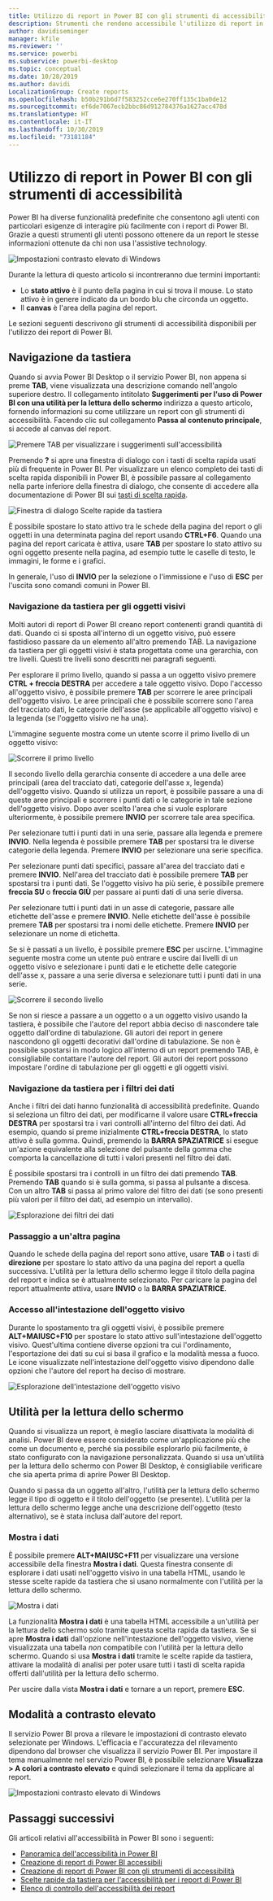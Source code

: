 ```yaml
---
title: Utilizzo di report in Power BI con gli strumenti di accessibilità
description: Strumenti che rendono accessibile l'utilizzo di report in Power BI
author: davidiseminger
manager: kfile
ms.reviewer: ''
ms.service: powerbi
ms.subservice: powerbi-desktop
ms.topic: conceptual
ms.date: 10/28/2019
ms.author: davidi
LocalizationGroup: Create reports
ms.openlocfilehash: b50b291b6d7f583252cce6e270ff135c1ba0de12
ms.sourcegitcommit: ef6de7067ecb2bbc86d912784376a1627acc478d
ms.translationtype: HT
ms.contentlocale: it-IT
ms.lasthandoff: 10/30/2019
ms.locfileid: "73181184"
---
```

# <a name="consuming-reports-in-power-bi-with-accessibility-tools"></a>Utilizzo di report in Power BI con gli strumenti di accessibilità
Power BI ha diverse funzionalità predefinite che consentono agli utenti con particolari esigenze di interagire più facilmente con i report di Power BI. Grazie a questi strumenti gli utenti possono ottenere da un report le stesse informazioni ottenute da chi non usa l'assistive technology.

![Impostazioni contrasto elevato di Windows](media/desktop-accessibility/accessibility-consuming-tools-01.png)

Durante la lettura di questo articolo si incontreranno due termini importanti:

* Lo **stato attivo** è il punto della pagina in cui si trova il mouse. Lo stato attivo è in genere indicato da un bordo blu che circonda un oggetto.
* Il **canvas** è l'area della pagina del report.

Le sezioni seguenti descrivono gli strumenti di accessibilità disponibili per l'utilizzo dei report di Power BI.

## <a name="keyboard-navigation"></a>Navigazione da tastiera

Quando si avvia Power BI Desktop o il servizio Power BI, non appena si preme **TAB**, viene visualizzata una descrizione comando nell'angolo superiore destro. Il collegamento intitolato **Suggerimenti per l'uso di Power BI con una utilità per la lettura dello schermo** indirizza a questo articolo, fornendo informazioni su come utilizzare un report con gli strumenti di accessibilità. Facendo clic sul collegamento **Passa al contenuto principale**, si accede al canvas del report.

![Premere TAB per visualizzare i suggerimenti sull'accessibilità](media/desktop-accessibility/accessibility-consuming-tools-02.png)

Premendo **?** si apre una finestra di dialogo con i tasti di scelta rapida usati più di frequente in Power BI. Per visualizzare un elenco completo dei tasti di scelta rapida disponibili in Power BI, è possibile passare al collegamento nella parte inferiore della finestra di dialogo, che consente di accedere alla documentazione di Power BI sui [tasti di scelta rapida](desktop-accessibility-keyboard-shortcuts.md).

![Finestra di dialogo Scelte rapide da tastiera](media/desktop-accessibility/accessibility-consuming-tools-03.png)

È possibile spostare lo stato attivo tra le schede della pagina del report o gli oggetti in una determinata pagina del report usando **CTRL+F6**. Quando una pagina del report caricata è attiva, usare **TAB** per spostare lo stato attivo su ogni oggetto presente nella pagina, ad esempio tutte le caselle di testo, le immagini, le forme e i grafici. 

In generale, l'uso di **INVIO** per la selezione o l'immissione e l'uso di **ESC** per l'uscita sono comandi comuni in Power BI.

### <a name="keyboard-navigation-for-visuals"></a>Navigazione da tastiera per gli oggetti visivi

Molti autori di report di Power BI creano report contenenti grandi quantità di dati. Quando ci si sposta all'interno di un oggetto visivo, può essere fastidioso passare da un elemento all'altro premendo TAB. La navigazione da tastiera per gli oggetti visivi è stata progettata come una gerarchia, con tre livelli. Questi tre livelli sono descritti nei paragrafi seguenti.

Per esplorare il primo livello, quando si passa a un oggetto visivo premere **CTRL + freccia DESTRA** per accedere a tale oggetto visivo. Dopo l'accesso all'oggetto visivo, è possibile premere **TAB** per scorrere le aree principali dell'oggetto visivo. Le aree principali che è possibile scorrere sono l'area del tracciato dati, le categorie dell'asse (se applicabile all'oggetto visivo) e la legenda (se l'oggetto visivo ne ha una).

L'immagine seguente mostra come un utente scorre il primo livello di un oggetto visivo:

![Scorrere il primo livello](media/desktop-accessibility/accessibility-consuming-tools-04.gif)

Il secondo livello della gerarchia consente di accedere a una delle aree principali (area del tracciato dati, categorie dell'asse x, legenda) dell'oggetto visivo. Quando si utilizza un report, è possibile passare a una di queste aree principali e scorrere i punti dati o le categorie in tale sezione dell'oggetto visivo. Dopo aver scelto l'area che si vuole esplorare ulteriormente, è possibile premere **INVIO** per scorrere tale area specifica.

Per selezionare tutti i punti dati in una serie, passare alla legenda e premere **INVIO**. Nella legenda è possibile premere **TAB** per spostarsi tra le diverse categorie della legenda. Premere **INVIO** per selezionare una serie specifica.

Per selezionare punti dati specifici, passare all'area del tracciato dati e premere **INVIO**. Nell'area del tracciato dati è possibile premere **TAB** per spostarsi tra i punti dati. Se l'oggetto visivo ha più serie, è possibile premere **freccia SU** o **freccia GIÙ** per passare ai punti dati di una serie diversa.

Per selezionare tutti i punti dati in un asse di categorie, passare alle etichette dell'asse e premere **INVIO**. Nelle etichette dell'asse è possibile premere **TAB** per spostarsi tra i nomi delle etichette. Premere **INVIO** per selezionare un nome di etichetta.

Se si è passati a un livello, è possibile premere **ESC** per uscirne. L'immagine seguente mostra come un utente può entrare e uscire dai livelli di un oggetto visivo e selezionare i punti dati e le etichette delle categorie dell'asse x, passare a una serie diversa e selezionare tutti i punti dati in una serie.

![Scorrere il secondo livello](media/desktop-accessibility/accessibility-consuming-tools-05.gif)

Se non si riesce a passare a un oggetto o a un oggetto visivo usando la tastiera, è possibile che l'autore del report abbia deciso di nascondere tale oggetto dall'ordine di tabulazione. Gli autori dei report in genere nascondono gli oggetti decorativi dall'ordine di tabulazione. Se non è possibile spostarsi in modo logico all'interno di un report premendo TAB, è consigliabile contattare l'autore del report. Gli autori dei report possono impostare l'ordine di tabulazione per gli oggetti e gli oggetti visivi.

### <a name="keyboard-navigation-for-slicers"></a>Navigazione da tastiera per i filtri dei dati

Anche i filtri dei dati hanno funzionalità di accessibilità predefinite. Quando si seleziona un filtro dei dati, per modificarne il valore usare **CTRL+freccia DESTRA** per spostarsi tra i vari controlli all'interno del filtro dei dati. Ad esempio, quando si preme inizialmente **CTRL+freccia DESTRA**, lo stato attivo è sulla gomma. Quindi, premendo la **BARRA SPAZIATRICE** si esegue un'azione equivalente alla selezione del pulsante della gomma che comporta la cancellazione di tutti i valori presenti nel filtro dei dati.

È possibile spostarsi tra i controlli in un filtro dei dati premendo **TAB**. Premendo **TAB** quando si è sulla gomma, si passa al pulsante a discesa. Con un altro **TAB** si passa al primo valore del filtro dei dati (se sono presenti più valori per il filtro dei dati, ad esempio un intervallo).

![Esplorazione dei filtri dei dati](media/desktop-accessibility/accessibility-consuming-tools-06.png)

### <a name="switching-pages"></a>Passaggio a un'altra pagina

Quando le schede della pagina del report sono attive, usare **TAB** o i tasti di **direzione** per spostare lo stato attivo da una pagina del report a quella successiva. L'utilità per la lettura dello schermo legge il titolo della pagina del report e indica se è attualmente selezionato. Per caricare la pagina del report attualmente attiva, usare **INVIO** o la **BARRA SPAZIATRICE**.

### <a name="accessing-the-visual-header"></a>Accesso all'intestazione dell'oggetto visivo
Durante lo spostamento tra gli oggetti visivi, è possibile premere **ALT+MAIUSC+F10** per spostare lo stato attivo sull'intestazione dell'oggetto visivo. Quest'ultima contiene diverse opzioni tra cui l'ordinamento, l'esportazione dei dati su cui si basa il grafico e la modalità messa a fuoco. Le icone visualizzate nell'intestazione dell'oggetto visivo dipendono dalle opzioni che l'autore del report ha deciso di mostrare.

![Esplorazione dell'intestazione dell'oggetto visivo](media/desktop-accessibility/accessibility-consuming-tools-07.png)

## <a name="screen-reader"></a>Utilità per la lettura dello schermo

Quando si visualizza un report, è meglio lasciare disattivata la modalità di analisi. Power BI deve essere considerato come un'applicazione più che come un documento e, perché sia possibile esplorarlo più facilmente, è stato configurato con la navigazione personalizzata. Quando si usa un'utilità per la lettura dello schermo con Power BI Desktop, è consigliabile verificare che sia aperta prima di aprire Power BI Desktop.

Quando si passa da un oggetto all'altro, l'utilità per la lettura dello schermo legge il tipo di oggetto e il titolo dell'oggetto (se presente). L'utilità per la lettura dello schermo legge anche una descrizione dell'oggetto (testo alternativo), se è stata inclusa dall'autore del report.

### <a name="show-data"></a>Mostra i dati
È possibile premere **ALT+MAIUSC+F11** per visualizzare una versione accessibile della finestra **Mostra i dati**. Questa finestra consente di esplorare i dati usati nell'oggetto visivo in una tabella HTML, usando le stesse scelte rapide da tastiera che si usano normalmente con l'utilità per la lettura dello schermo.

![Mostra i dati](media/desktop-accessibility/accessibility-04.png)

La funzionalità **Mostra i dati** è una tabella HTML accessibile a un'utilità per la lettura dello schermo solo tramite questa scelta rapida da tastiera. Se si apre **Mostra i dati** dall'opzione nell'intestazione dell'oggetto visivo, viene visualizzata una tabella *non* compatibile con l'utilità per la lettura dello schermo.  Quando si usa **Mostra i dati** tramite le scelte rapide da tastiera, attivare la modalità di analisi per poter usare tutti i tasti di scelta rapida offerti dall'utilità per la lettura dello schermo.

Per uscire dalla vista **Mostra i dati** e tornare a un report, premere **ESC**.

## <a name="high-contrast-modes"></a>Modalità a contrasto elevato

Il servizio Power BI prova a rilevare le impostazioni di contrasto elevato selezionate per Windows. L'efficacia e l'accuratezza del rilevamento dipendono dal browser che visualizza il servizio Power BI. Per impostare il tema manualmente nel servizio Power BI, è possibile selezionare **Visualizza > A colori a contrasto elevato** e quindi selezionare il tema da applicare al report.

![Impostazioni contrasto elevato di Windows](media/desktop-accessibility/accessibility-consuming-tools-01.png)


## <a name="next-steps"></a>Passaggi successivi

Gli articoli relativi all'accessibilità in Power BI sono i seguenti:

* [Panoramica dell'accessibilità in Power BI](desktop-accessibility-overview.md) 
* [Creazione di report di Power BI accessibili](desktop-accessibility-creating-reports.md) 
* [Creazione di report di Power BI con gli strumenti di accessibilità](desktop-accessibility-creating-tools.md)
* [Scelte rapide da tastiera per l'accessibilità per i report di Power BI](desktop-accessibility-keyboard-shortcuts.md)
* [Elenco di controllo dell'accessibilità dei report](desktop-accessibility-creating-reports.md#report-accessibility-checklist)


